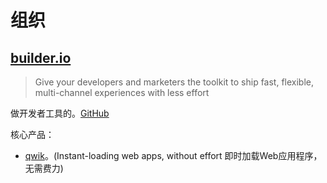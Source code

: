 # 组织
## [builder.io](https://www.builder.io/)
> Give your developers and marketers the toolkit to ship fast, flexible, multi-channel experiences with less effort

做开发者工具的。[GitHub](https://github.com/BuilderIO)

核心产品：
* [qwik](https://github.com/BuilderIO/qwik)。(Instant-loading web apps, without effort
即时加载Web应用程序，无需费力)